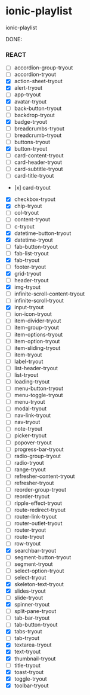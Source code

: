 # ionic-playlist

ionic-playlist

DONE:

### REACT

- [ ] accordion-group-tryout
- [ ] accordion-tryout
- [x] action-sheet-tryout
- [x] alert-tryout
- [ ] app-tryout
- [x] avatar-tryout
- [ ] back-button-tryout
- [ ] backdrop-tryout
- [x] badge-tryout
- [ ] breadcrumbs-tryout
- [ ] breadcrumb-tryout
- [ ] buttons-tryout
- [x] button-tryout
- [ ] card-content-tryout
- [ ] card-header-tryout
- [ ] card-subtitle-tryout
- [ ] card-title-tryout
- [​x] card-tryout
- [x] checkbox-tryout
- [x] chip-tryout
- [ ] col-tryout
- [ ] content-tryout
- [ ] c-tryout
- [x] datetime-button-tryout
- [x] datetime-tryout
- [ ] fab-button-tryout
- [ ] fab-list-tryout
- [x] fab-tryout
- [ ] footer-tryout
- [x] grid-tryout
- [ ] header-tryout
- [x] img-tryout
- [ ] infinite-scroll-content-tryout
- [ ] infinite-scroll-tryout
- [x] input-tryout
- [ ] ion-icon-tryout
- [ ] item-divider-tryout
- [ ] item-group-tryout
- [ ] item-options-tryout
- [ ] item-option-tryout
- [ ] item-sliding-tryout
- [ ] item-tryout
- [ ] label-tryout
- [ ] list-header-tryout
- [ ] list-tryout
- [ ] loading-tryout
- [ ] menu-button-tryout
- [ ] menu-toggle-tryout
- [ ] menu-tryout
- [ ] modal-tryout
- [ ] nav-link-tryout
- [ ] nav-tryout
- [ ] note-tryout
- [ ] picker-tryout
- [ ] popover-tryout
- [ ] progress-bar-tryout
- [ ] radio-group-tryout
- [ ] radio-tryout
- [ ] range-tryout
- [ ] refresher-content-tryout
- [ ] refresher-tryout
- [ ] reorder-group-tryout
- [ ] reorder-tryout
- [ ] ripple-effect-tryout
- [ ] route-redirect-tryout
- [ ] router-link-tryout
- [ ] router-outlet-tryout
- [ ] router-tryout
- [ ] route-tryout
- [ ] row-tryout
- [x] searchbar-tryout
- [ ] segment-button-tryout
- [ ] segment-tryout
- [ ] select-option-tryout
- [ ] select-tryout
- [x] skeleton-text-tryout
- [x] slides-tryout
- [ ] slide-tryout
- [x] spinner-tryout
- [ ] split-pane-tryout
- [ ] tab-bar-tryout
- [ ] tab-button-tryout
- [x] tabs-tryout
- [ ] tab-tryout
- [x] textarea-tryout
- [x] text-tryout
- [x] thumbnail-tryout
- [ ] title-tryout
- [x] toast-tryout
- [x] toggle-tryout
- [x] toolbar-tryout

